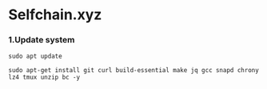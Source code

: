 # Selfchain.xyz

### 1.Update system
```sudo apt update```

```sudo apt-get install git curl build-essential make jq gcc snapd chrony lz4 tmux unzip bc -y```
